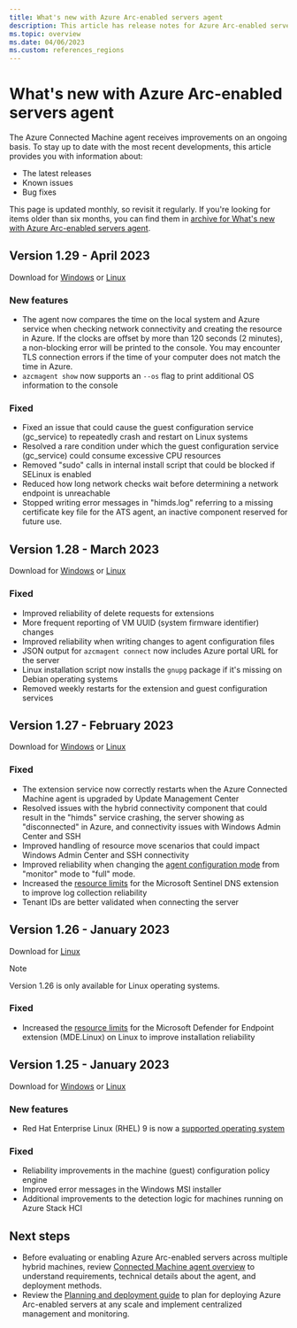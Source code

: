 ```yaml
---
title: What's new with Azure Arc-enabled servers agent
description: This article has release notes for Azure Arc-enabled servers agent. For many of the summarized issues, there are links to more details.
ms.topic: overview
ms.date: 04/06/2023
ms.custom: references_regions
---
```


# What's new with Azure Arc-enabled servers agent

The Azure Connected Machine agent receives improvements on an ongoing basis. To stay up to date with the most recent developments, this article provides you with information about:

- The latest releases
- Known issues
- Bug fixes

This page is updated monthly, so revisit it regularly. If you're looking for items older than six months, you can find them in [archive for What's new with Azure Arc-enabled servers agent](agent-release-notes-archive.md).

## Version 1.29 - April 2023

Download for [Windows](https://download.microsoft.com/download/2/7/0/27063536-949a-4b16-a29a-3d1dcb29cff7/AzureConnectedMachineAgent.msi) or [Linux](manage-agent.md#installing-a-specific-version-of-the-agent)

### New features

- The agent now compares the time on the local system and Azure service when checking network connectivity and creating the resource in Azure. If the clocks are offset by more than 120 seconds (2 minutes), a non-blocking error will be printed to the console. You may encounter TLS connection errors if the time of your computer does not match the time in Azure.
- `azcmagent show` now supports an `--os` flag to print additional OS information to the console

### Fixed

- Fixed an issue that could cause the guest configuration service (gc_service) to repeatedly crash and restart on Linux systems
- Resolved a rare condition under which the guest configuration service (gc_service) could consume excessive CPU resources
- Removed "sudo" calls in internal install script that could be blocked if SELinux is enabled
- Reduced how long network checks wait before determining a network endpoint is unreachable
- Stopped writing error messages in "himds.log" referring to a missing certificate key file for the ATS agent, an inactive component reserved for future use.

## Version 1.28 - March 2023

Download for [Windows](https://download.microsoft.com/download/5/9/7/59789af8-5833-4c91-8dc5-91c46ad4b54f/AzureConnectedMachineAgent.msi) or [Linux](manage-agent.md#installing-a-specific-version-of-the-agent)

### Fixed

- Improved reliability of delete requests for extensions
- More frequent reporting of VM UUID (system firmware identifier) changes
- Improved reliability when writing changes to agent configuration files
- JSON output for `azcmagent connect` now includes Azure portal URL for the server
- Linux installation script now installs the `gnupg` package if it's missing on Debian operating systems
- Removed weekly restarts for the extension and guest configuration services

## Version 1.27 - February 2023

Download for [Windows](https://download.microsoft.com/download/8/4/5/845d5e04-bb09-4ed2-9ca8-bb51184cddc9/AzureConnectedMachineAgent.msi) or [Linux](manage-agent.md#installing-a-specific-version-of-the-agent)

### Fixed

- The extension service now correctly restarts when the Azure Connected Machine agent is upgraded by Update Management Center
- Resolved issues with the hybrid connectivity component that could result in the "himds" service crashing, the server showing as "disconnected" in Azure, and connectivity issues with Windows Admin Center and SSH
- Improved handling of resource move scenarios that could impact Windows Admin Center and SSH connectivity
- Improved reliability when changing the [agent configuration mode](security-overview.md#local-agent-security-controls) from "monitor" mode to "full" mode.
- Increased the [resource limits](agent-overview.md#agent-resource-governance) for the Microsoft Sentinel DNS extension to improve log collection reliability
- Tenant IDs are better validated when connecting the server

## Version 1.26 - January 2023

Download for [Linux](manage-agent.md#installing-a-specific-version-of-the-agent)

> [!NOTE]
> Version 1.26 is only available for Linux operating systems.

### Fixed

- Increased the [resource limits](agent-overview.md#agent-resource-governance) for the Microsoft Defender for Endpoint extension (MDE.Linux) on Linux to improve installation reliability

## Version 1.25 - January 2023

Download for [Windows](https://download.microsoft.com/download/2/a/5/2a5b7d19-bc35-443e-80b2-63087577236e/AzureConnectedMachineAgent%20(1).msi) or [Linux](manage-agent.md#installing-a-specific-version-of-the-agent)

### New features

- Red Hat Enterprise Linux (RHEL) 9 is now a [supported operating system](prerequisites.md#supported-operating-systems)

### Fixed

- Reliability improvements in the machine (guest) configuration policy engine
- Improved error messages in the Windows MSI installer
- Additional improvements to the detection logic for machines running on Azure Stack HCI

## Next steps

- Before evaluating or enabling Azure Arc-enabled servers across multiple hybrid machines, review [Connected Machine agent overview](agent-overview.md) to understand requirements, technical details about the agent, and deployment methods.
- Review the [Planning and deployment guide](plan-at-scale-deployment.md) to plan for deploying Azure Arc-enabled servers at any scale and implement centralized management and monitoring.
